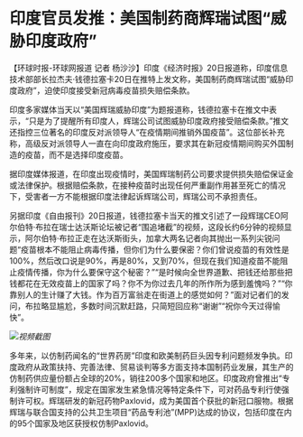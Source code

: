 # 印度官员发推：美国制药商辉瑞试图“威胁印度政府”

【环球时报-环球网报道 记者
杨沙沙】印度《经济时报》20日报道称，印度信息技术部部长拉杰夫·钱德拉塞卡20日在推特上发文称，美国制药商辉瑞试图“威胁印度政府”，迫使印度接受新冠病毒疫苗损失赔偿条款。

印度多家媒体当天以“美国辉瑞威胁印度”为题报道称，钱德拉塞卡在推文中表示，“只是为了提醒所有印度人，辉瑞公司试图威胁印度政府接受赔偿条款。”推文还指控三位著名的印度反对派领导人“在疫情期间推销外国疫苗”。这位部长补充称，高级反对派领导人一直在向印度政府施压，要求其在新冠疫情期间购买外国制造的疫苗，而不是选择印度疫苗。

据印度媒体报道，在印度出现疫情时，美国辉瑞制药公司要求提供损失赔偿保证金或法律保护。根据赔偿条款，在接种疫苗时出现任何严重副作用甚至死亡的情况下，受害者一方不能根据印度法律起诉辉瑞公司，辉瑞公司不承担责任。

另据印度《自由报刊》20日报道，钱德拉塞卡当天的推文引述了一段辉瑞CEO阿尔伯特·布拉在瑞士达沃斯论坛被记者“围追堵截”的视频，这段长约6分钟的视频显示，阿尔伯特·布拉正走在达沃斯街头，加拿大两名记者向其抛出一系列尖锐问题“疫苗根本不能阻止病毒传播，但你们为什么要保密？你们曾说疫苗的有效性是100%，然后改口说是90%，再是80%，又到70%，但现在我们知道疫苗不能阻止疫情传播，你为什么要保守这个秘密？”“是时候向全世界道歉、把钱还给那些把钱都花在无效疫苗上的国家了吗？你不为你过去几年的所作所为感到羞愧吗？”“你靠别人的生计赚了大钱。作为百万富翁走在街道上的感觉如何？”面对记者们的发问，布拉略显尴尬，多数时间沉默赶路，只简短回应称“谢谢”“祝你今天过得愉快”。

![](https://inews.gtimg.com/news_bt/O429A0Nut0lsOMpTPVsPKO0xr0cBkFlTFobYF9XJR4c7EAA/1000)_视频截图_

多年来，以仿制药闻名的“世界药房”印度和欧美制药巨头因专利问题频发争执。印度政府从政策扶持、完善法律、贸易谈判等多方面支持本国制药业发展，其生产的仿制药供应量份额占全球的20%，销往200多个国家和地区。印度政府曾推出“专利强制许可制度”，规定在国家发生紧急情况等特定条件下，可对药品专利行使强制许可权。辉瑞研发的新冠药物Paxlovid，成为美国首个获批的新冠口服物。根据辉瑞与联合国支持的公共卫生项目“药品专利池”(MPP)达成的协议，包括印度在内的95个国家及地区获授权仿制Paxlovid。

